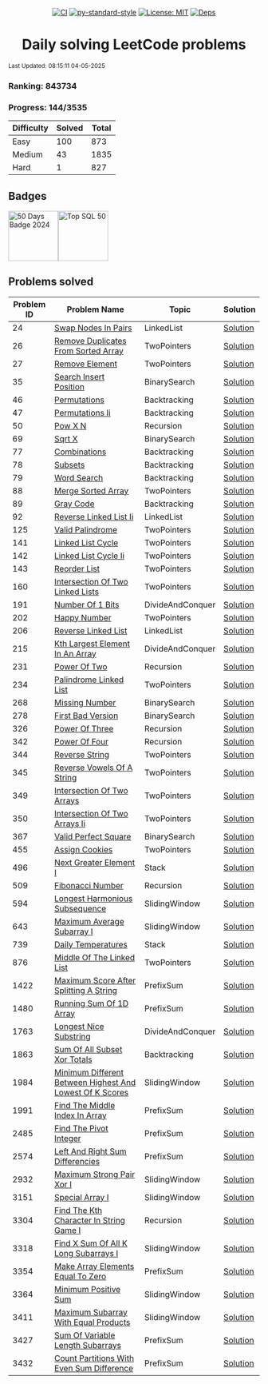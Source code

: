 <div align="center">

[![CI](https://github.com/fastify/fastify/workflows/ci/badge.svg)](https://github.com/fastify/fastify/actions/workflows/ci.yml)
[![py-standard-style](https://img.shields.io/badge/code%20style-standard-brightgreen.svg?style=flat)](https://standardjs.com/)
[![License: MIT](https://cdn.prod.website-files.com/5e0f1144930a8bc8aace526c/65dd9eb5aaca434fac4f1c34_License-MIT-blue.svg)](/LICENSE)
[![Deps](https://cdn.prod.website-files.com/5e0f1144930a8bc8aace526c/65dd9eb5aaca434fac4f1c9e_Deps-Up--to--date-brightgreen.svg)]()

</div>

<div align="center">

# Daily solving LeetCode problems

</div>

<small>Last Updated: 08:15:11 04-05-2025</small>

### Ranking: 843734

### Progress: 144/3535

| Difficulty | Solved | Total |
|------------|--------|-------|
| Easy | 100 | 873 |
| Medium | 43 | 1835 |
| Hard | 1 | 827 |

## Badges

<img src="https://assets.leetcode.com/static_assets/marketing/2024-50-lg.png" style="width: 100px;" title="50 Days Badge 2024" /><img src="https://assets.leetcode.com/static_assets/others/Top_SQL_50.png" style="width: 100px;" title="Top SQL 50" />

## Problems solved

| Problem ID | Problem Name | Topic | Solution |
|------------|--------------|-------|------|
| 24 | [Swap Nodes In Pairs](https://leetcode.com/problems/swap-nodes-in-pairs) | LinkedList | [Solution](./solutions/LinkedList/24_swap_nodes_in_pairs.py) |
| 26 | [Remove Duplicates From Sorted Array](https://leetcode.com/problems/remove-duplicates-from-sorted-array) | TwoPointers | [Solution](./solutions/TwoPointers/26_remove_duplicates_from_sorted_array.py) |
| 27 | [Remove Element](https://leetcode.com/problems/remove-element) | TwoPointers | [Solution](./solutions/TwoPointers/27_remove_element.py) |
| 35 | [Search Insert Position](https://leetcode.com/problems/search-insert-position) | BinarySearch | [Solution](./solutions/BinarySearch/35_search_insert_position.py) |
| 46 | [Permutations](https://leetcode.com/problems/permutations) | Backtracking | [Solution](./solutions/Backtracking/46_permutations.py) |
| 47 | [Permutations Ii](https://leetcode.com/problems/permutations-ii) | Backtracking | [Solution](./solutions/Backtracking/47_permutations_ii.py) |
| 50 | [Pow X N](https://leetcode.com/problems/pow-x-n) | Recursion | [Solution](./solutions/Recursion/50_pow_x_n.py) |
| 69 | [Sqrt X](https://leetcode.com/problems/sqrt-x) | BinarySearch | [Solution](./solutions/BinarySearch/69_sqrt_x.py) |
| 77 | [Combinations](https://leetcode.com/problems/combinations) | Backtracking | [Solution](./solutions/Backtracking/77_combinations.py) |
| 78 | [Subsets](https://leetcode.com/problems/subsets) | Backtracking | [Solution](./solutions/Backtracking/78_subsets.py) |
| 79 | [Word Search](https://leetcode.com/problems/word-search) | Backtracking | [Solution](./solutions/Backtracking/79_word_search.py) |
| 88 | [Merge Sorted Array](https://leetcode.com/problems/merge-sorted-array) | TwoPointers | [Solution](./solutions/TwoPointers/88_merge_sorted_array.py) |
| 89 | [Gray Code](https://leetcode.com/problems/gray-code) | Backtracking | [Solution](./solutions/Backtracking/89_gray_code.py) |
| 92 | [Reverse Linked List Ii](https://leetcode.com/problems/reverse-linked-list-ii) | LinkedList | [Solution](./solutions/LinkedList/92_reverse_linked_list_ii.py) |
| 125 | [Valid Palindrome](https://leetcode.com/problems/valid-palindrome) | TwoPointers | [Solution](./solutions/TwoPointers/125_valid_palindrome.py) |
| 141 | [Linked List Cycle](https://leetcode.com/problems/linked-list-cycle) | TwoPointers | [Solution](./solutions/TwoPointers/141_linked_list_cycle.py) |
| 142 | [Linked List Cycle Ii](https://leetcode.com/problems/linked-list-cycle-ii) | TwoPointers | [Solution](./solutions/TwoPointers/142_linked_list_cycle_ii.py) |
| 143 | [Reorder List](https://leetcode.com/problems/reorder-list) | TwoPointers | [Solution](./solutions/TwoPointers/143_reorder_list.py) |
| 160 | [Intersection Of Two Linked Lists](https://leetcode.com/problems/intersection-of-two-linked-lists) | TwoPointers | [Solution](./solutions/TwoPointers/160_intersection_of_two_linked_lists.py) |
| 191 | [Number Of 1 Bits](https://leetcode.com/problems/number-of-1-bits) | DivideAndConquer | [Solution](./solutions/DivideAndConquer/191_number_of_1_bits.py) |
| 202 | [Happy Number](https://leetcode.com/problems/happy-number) | TwoPointers | [Solution](./solutions/TwoPointers/202_happy_number.py) |
| 206 | [Reverse Linked List](https://leetcode.com/problems/reverse-linked-list) | LinkedList | [Solution](./solutions/LinkedList/206_reverse_linked_list.py) |
| 215 | [Kth Largest Element In An Array](https://leetcode.com/problems/kth-largest-element-in-an-array) | DivideAndConquer | [Solution](./solutions/DivideAndConquer/215_kth_largest_element_in_an_array.py) |
| 231 | [Power Of Two](https://leetcode.com/problems/power-of-two) | Recursion | [Solution](./solutions/Recursion/231_power_of_two.py) |
| 234 | [Palindrome Linked List](https://leetcode.com/problems/palindrome-linked-list) | TwoPointers | [Solution](./solutions/TwoPointers/234_palindrome_linked_list.py) |
| 268 | [Missing Number](https://leetcode.com/problems/missing-number) | BinarySearch | [Solution](./solutions/BinarySearch/268_missing_number.py) |
| 278 | [First Bad Version](https://leetcode.com/problems/first-bad-version) | BinarySearch | [Solution](./solutions/BinarySearch/278_first_bad_version.py) |
| 326 | [Power Of Three](https://leetcode.com/problems/power-of-three) | Recursion | [Solution](./solutions/Recursion/326_power_of_three.py) |
| 342 | [Power Of Four](https://leetcode.com/problems/power-of-four) | Recursion | [Solution](./solutions/Recursion/342_power_of_four.py) |
| 344 | [Reverse String](https://leetcode.com/problems/reverse-string) | TwoPointers | [Solution](./solutions/TwoPointers/344_reverse_string.py) |
| 345 | [Reverse Vowels Of A String](https://leetcode.com/problems/reverse-vowels-of-a-string) | TwoPointers | [Solution](./solutions/TwoPointers/345_reverse_vowels_of_a_string.py) |
| 349 | [Intersection Of Two Arrays](https://leetcode.com/problems/intersection-of-two-arrays) | TwoPointers | [Solution](./solutions/TwoPointers/349_intersection_of_two_arrays.py) |
| 350 | [Intersection Of Two Arrays Ii](https://leetcode.com/problems/intersection-of-two-arrays-ii) | TwoPointers | [Solution](./solutions/TwoPointers/350_intersection_of_two_arrays_ii.py) |
| 367 | [Valid Perfect Square](https://leetcode.com/problems/valid-perfect-square) | BinarySearch | [Solution](./solutions/BinarySearch/367_valid_perfect_square.py) |
| 455 | [Assign Cookies](https://leetcode.com/problems/assign-cookies) | TwoPointers | [Solution](./solutions/TwoPointers/455_assign_cookies.py) |
| 496 | [Next Greater Element I](https://leetcode.com/problems/next-greater-element-i) | Stack | [Solution](./solutions/Stack/496_next_greater_element_i.py) |
| 509 | [Fibonacci Number](https://leetcode.com/problems/fibonacci-number) | Recursion | [Solution](./solutions/Recursion/509_fibonacci_number.py) |
| 594 | [Longest Harmonious Subsequence](https://leetcode.com/problems/longest-harmonious-subsequence) | SlidingWindow | [Solution](./solutions/SlidingWindow/594_longest_harmonious_subsequence.py) |
| 643 | [Maximum Average Subarray I](https://leetcode.com/problems/maximum-average-subarray-i) | SlidingWindow | [Solution](./solutions/SlidingWindow/643_maximum_average_subarray_i.py) |
| 739 | [Daily Temperatures](https://leetcode.com/problems/daily-temperatures) | Stack | [Solution](./solutions/Stack/739_daily_temperatures.py) |
| 876 | [Middle Of The Linked List](https://leetcode.com/problems/middle-of-the-linked-list) | TwoPointers | [Solution](./solutions/TwoPointers/876_middle_of_the_linked_list.py) |
| 1422 | [Maximum Score After Splitting A String](https://leetcode.com/problems/maximum-score-after-splitting-a-string) | PrefixSum | [Solution](./solutions/PrefixSum/1422_maximum_score_after_splitting_a_string.py) |
| 1480 | [Running Sum Of 1D Array](https://leetcode.com/problems/running-sum-of-1d-array) | PrefixSum | [Solution](./solutions/PrefixSum/1480_running_sum_of_1d_array.py) |
| 1763 | [Longest Nice Substring](https://leetcode.com/problems/longest-nice-substring) | DivideAndConquer | [Solution](./solutions/DivideAndConquer/1763_longest_nice_substring.py) |
| 1863 | [Sum Of All Subset Xor Totals](https://leetcode.com/problems/sum-of-all-subset-xor-totals) | Backtracking | [Solution](./solutions/Backtracking/1863_sum_of_all_subset_xor_totals.py) |
| 1984 | [Minimum Different Between Highest And Lowest Of K Scores](https://leetcode.com/problems/minimum-different-between-highest-and-lowest-of-k-scores) | SlidingWindow | [Solution](./solutions/SlidingWindow/1984_minimum_different_between_highest_and_lowest_of_k_scores.py) |
| 1991 | [Find The Middle Index In Array](https://leetcode.com/problems/find-the-middle-index-in-array) | PrefixSum | [Solution](./solutions/PrefixSum/1991_find_the_middle_index_in_array.py) |
| 2485 | [Find The Pivot Integer](https://leetcode.com/problems/find-the-pivot-integer) | PrefixSum | [Solution](./solutions/PrefixSum/2485_find_the_pivot_integer.py) |
| 2574 | [Left And Right Sum Differencies](https://leetcode.com/problems/left-and-right-sum-differencies) | PrefixSum | [Solution](./solutions/PrefixSum/2574_left_and_right_sum_differencies.py) |
| 2932 | [Maximum Strong Pair Xor I](https://leetcode.com/problems/maximum-strong-pair-xor-i) | SlidingWindow | [Solution](./solutions/SlidingWindow/2932_maximum_strong_pair_xor_i.py) |
| 3151 | [Special Array I](https://leetcode.com/problems/special-array-i) | SlidingWindow | [Solution](./solutions/SlidingWindow/3151_special_array_i.py) |
| 3304 | [Find The Kth Character In String Game I](https://leetcode.com/problems/find-the-kth-character-in-string-game-i) | Recursion | [Solution](./solutions/Recursion/3304_find_the_kth_character_in_string_game_i.py) |
| 3318 | [Find X Sum Of All K Long Subarrays I](https://leetcode.com/problems/find-x-sum-of-all-k-long-subarrays-i) | SlidingWindow | [Solution](./solutions/SlidingWindow/3318_find_x_sum_of_all_k_long_subarrays_i.py) |
| 3354 | [Make Array Elements Equal To Zero](https://leetcode.com/problems/make-array-elements-equal-to-zero) | PrefixSum | [Solution](./solutions/PrefixSum/3354_make_array_elements_equal_to_zero.py) |
| 3364 | [Minimum Positive Sum](https://leetcode.com/problems/minimum-positive-sum) | SlidingWindow | [Solution](./solutions/SlidingWindow/3364_minimum_positive_sum.py) |
| 3411 | [Maximum Subarray With Equal Products](https://leetcode.com/problems/maximum-subarray-with-equal-products) | SlidingWindow | [Solution](./solutions/SlidingWindow/3411_maximum_subarray_with_equal_products.py) |
| 3427 | [Sum Of Variable Length Subarrays](https://leetcode.com/problems/sum-of-variable-length-subarrays) | PrefixSum | [Solution](./solutions/PrefixSum/3427_sum_of_variable_length_subarrays.py) |
| 3432 | [Count Partitions With Even Sum Difference](https://leetcode.com/problems/count-partitions-with-even-sum-difference) | PrefixSum | [Solution](./solutions/PrefixSum/3432_count_partitions_with_even_sum_difference.py) |
